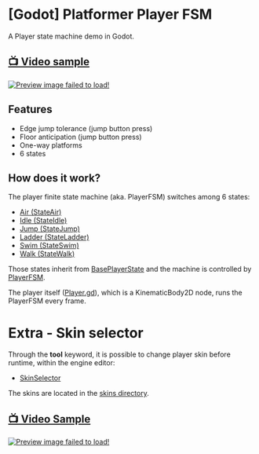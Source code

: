 # [Godot] Platformer Player FSM
A Player state machine demo in Godot.

## [:tv: Video sample](http://www.youtube.com/watch?v=L62vRaYsDRw)
[![Preview image failed to load!](https://i.postimg.cc/pL97fXQn/preview.gif)](http://www.youtube.com/watch?v=L62vRaYsDRw)

## Features
 - Edge jump tolerance (jump button press)
 - Floor anticipation (jump button press)
 - One-way platforms
 - 6 states

## How does it work?
The player finite state machine (aka. PlayerFSM) switches among 6 states:
 - [Air (StateAir)](godot/Scenes/Player/StateAir.gd)
 - [Idle (StateIdle)](godot/Scenes/Player/StateIdle.gd)
 - [Jump (StateJump)](godot/Scenes/Player/StateJump.gd)
 - [Ladder (StateLadder)](godot/Scenes/Player/StateLadder.gd)
 - [Swim (StateSwim)](godot/Scenes/Player/StateSwim.gd)
 - [Walk (StateWalk)](godot/Scenes/Player/StateWalk.gd)

Those states inherit from [BasePlayerState](godot/Scenes/Player/BasePlayerState.gd) and the machine is controlled by [PlayerFSM](godot/Scenes/Player/PlayerFSM.gd).

The player itself ([Player.gd](godot/Scenes/Player/Player.gd)), which is a KinematicBody2D node, runs the PlayerFSM every frame.

# Extra - Skin selector
Through the **tool** keyword, it is possible to change player skin before runtime, within the engine editor:
 - [SkinSelector](godot/Scenes/Player/SkinSelector.gd)

The skins are located in the [skins directory](godot/Sprites/Player).

## [:tv: Video Sample](http://www.youtube.com/watch?v=3_7PjK7vzG4)
[![Preview image failed to load!](https://i.postimg.cc/kGsrp1D6/extra.gif)](http://www.youtube.com/watch?v=3_7PjK7vzG4)
